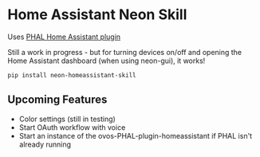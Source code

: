 # Home Assistant Neon Skill

Uses [PHAL Home Assistant plugin](https://github.com/OpenVoiceOS/ovos-PHAL-plugin-homeassistant)

Still a work in progress - but for turning devices on/off and opening the Home Assistant dashboard (when using neon-gui), it works!

`pip install neon-homeassistant-skill`

## Upcoming Features

- Color settings (still in testing)
- Start OAuth workflow with voice
- Start an instance of the ovos-PHAL-plugin-homeassistant if PHAL isn't already running
